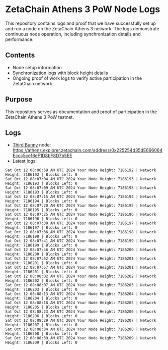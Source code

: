 # ZetaChain Athens 3 PoW Node Logs
This repository contains logs and proof that we have successfully set up and run a node on the ZetaChain Athens 3 network. The logs demonstrate continuous node operation, including synchronization details and performance.

## Contents
- Node setup information
- Synchronization logs with block height details
- Ongoing proof of work logs to verify active participation in the ZetaChain network

## Purpose
This repository serves as documentation and proof of participation in the ZetaChain Athens 3 PoW testnet.

## Logs

- [Third Bunny](https://thirdbunny.xyz/) node: https://athens.explorer.zetachain.com/address/0x225254d35dE666064Eccc5ce16eF1D8bF8D7b5EE
- Latest logs:
```
Sat Oct 12 08:06:59 AM UTC 2024 Your Node Height: 7186192 | Network Height: 7186192 | Blocks Left: 0
Sat Oct 12 08:07:04 AM UTC 2024 Your Node Height: 7186193 | Network Height: 7186193 | Blocks Left: 0
Sat Oct 12 08:07:09 AM UTC 2024 Your Node Height: 7186193 | Network Height: 7186193 | Blocks Left: 0
Sat Oct 12 08:07:15 AM UTC 2024 Your Node Height: 7186194 | Network Height: 7186194 | Blocks Left: 0
Sat Oct 12 08:07:20 AM UTC 2024 Your Node Height: 7186195 | Network Height: 7186195 | Blocks Left: 0
Sat Oct 12 08:07:25 AM UTC 2024 Your Node Height: 7186196 | Network Height: 7186196 | Blocks Left: 0
Sat Oct 12 08:07:30 AM UTC 2024 Your Node Height: 7186197 | Network Height: 7186197 | Blocks Left: 0
Sat Oct 12 08:07:36 AM UTC 2024 Your Node Height: 7186198 | Network Height: 7186198 | Blocks Left: 0
Sat Oct 12 08:07:41 AM UTC 2024 Your Node Height: 7186199 | Network Height: 7186199 | Blocks Left: 0
Sat Oct 12 08:07:46 AM UTC 2024 Your Node Height: 7186200 | Network Height: 7186200 | Blocks Left: 0
Sat Oct 12 08:07:52 AM UTC 2024 Your Node Height: 7186201 | Network Height: 7186201 | Blocks Left: 0
Sat Oct 12 08:07:57 AM UTC 2024 Your Node Height: 7186201 | Network Height: 7186201 | Blocks Left: 0
Sat Oct 12 08:08:02 AM UTC 2024 Your Node Height: 7186202 | Network Height: 7186202 | Blocks Left: 0
Sat Oct 12 08:08:07 AM UTC 2024 Your Node Height: 7186203 | Network Height: 7186203 | Blocks Left: 0
Sat Oct 12 08:08:13 AM UTC 2024 Your Node Height: 7186204 | Network Height: 7186204 | Blocks Left: 0
Sat Oct 12 08:08:18 AM UTC 2024 Your Node Height: 7186205 | Network Height: 7186205 | Blocks Left: 0
Sat Oct 12 08:08:23 AM UTC 2024 Your Node Height: 7186206 | Network Height: 7186206 | Blocks Left: 0
Sat Oct 12 08:08:29 AM UTC 2024 Your Node Height: 7186207 | Network Height: 7186207 | Blocks Left: 0
Sat Oct 12 08:08:34 AM UTC 2024 Your Node Height: 7186208 | Network Height: 7186208 | Blocks Left: 0
Sat Oct 12 08:08:39 AM UTC 2024 Your Node Height: 7186209 | Network Height: 7186209 | Blocks Left: 0
```
